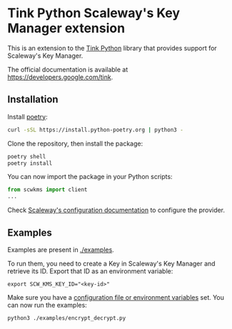 # Tink Python Scaleway's Key Manager extension

This is an extension to the [Tink
Python](https://github.com/tink-crypto/tink-py) library that provides support
for Scaleway's Key Manager.

The official documentation is available at https://developers.google.com/tink.

## Installation

Install [poetry](https://python-poetry.org/docs/#installation):
```sh
curl -sSL https://install.python-poetry.org | python3 -
```

Clone the repository, then install the package:
```sh
poetry shell
poetry install
```

You can now import the package in your Python scripts:
```python
from scwkms import client
...
```

Check [Scaleway's configuration
documentation](https://www.scaleway.com/en/docs/developer-tools/scaleway-cli/reference-content/scaleway-configuration-file/)
to configure the provider.

## Examples

Examples are present in [./examples](./examples).

To run them, you need to create a Key in Scaleway's Key Manager and retrieve its
ID. Export that ID as an environment variable:
```
export SCW_KMS_KEY_ID="<key-id>"
```

Make sure you have a [configuration file or environment
variables](https://www.scaleway.com/en/docs/developer-tools/scaleway-cli/reference-content/scaleway-configuration-file/)
set. You can now run the examples:
```sh
python3 ./examples/encrypt_decrypt.py
```
